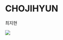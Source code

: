 # CHOJIHYUN
최지현

<img src="https://img.shields.io/badge/html5-#302683?style=for-the-badge&logo=html5&logoColor=white">
